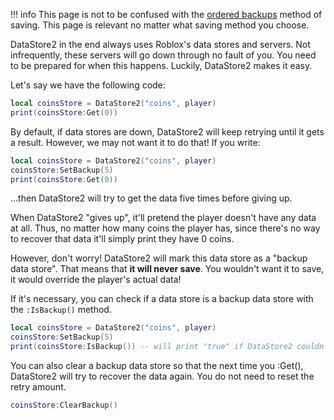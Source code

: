 !!! info
	This page is not to be confused with the [ordered backups](../saving_methods/) method of saving. This page is relevant no matter what saving method you choose.

DataStore2 in the end always uses Roblox's data stores and servers. Not infrequently, these servers will go down through no fault of you. You need to be prepared for when this happens. Luckily, DataStore2 makes it easy.

Let's say we have the following code:
```lua
local coinsStore = DataStore2("coins", player)
print(coinsStore:Get(0))
```

By default, if data stores are down, DataStore2 will keep retrying until it gets a result. However, we may not want it to do that! If you write:
```lua
local coinsStore = DataStore2("coins", player)
coinsStore:SetBackup(5)
print(coinsStore:Get(0))
```

...then DataStore2 will try to get the data five times before giving up.

When DataStore2 "gives up", it'll pretend the player doesn't have any data at all. Thus, no matter how many coins the player has, since there's no way to recover that data it'll simply print they have 0 coins.

However, don't worry! DataStore2 will mark this data store as a "backup data store". That means that **it will never save**. You wouldn't want it to save, it would override the player's actual data!

If it's necessary, you can check if a data store is a backup data store with the `:IsBackup()` method.

```lua
local coinsStore = DataStore2("coins", player)
coinsStore:SetBackup(5)
print(coinsStore:IsBackup()) -- will print "true" if DataStore2 couldn't successfully get the data
```

You can also clear a backup data store so that the next time you :Get(), DataStore2 will try to recover the data again. You do not need to reset the retry amount.

```lua
coinsStore:ClearBackup()
```
